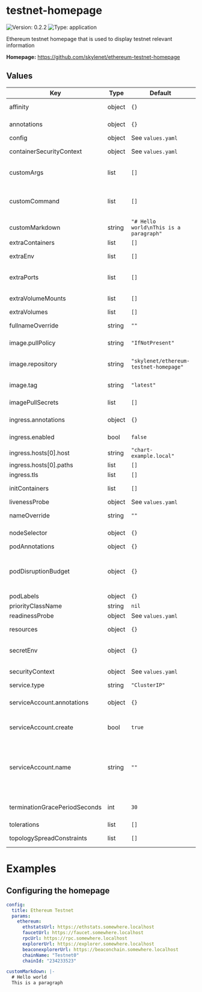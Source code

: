 
# testnet-homepage

![Version: 0.2.2](https://img.shields.io/badge/Version-0.2.2-informational?style=flat-square) ![Type: application](https://img.shields.io/badge/Type-application-informational?style=flat-square)

Ethereum testnet homepage that is used to display testnet relevant information

**Homepage:** <https://github.com/skylenet/ethereum-testnet-homepage>

## Values

| Key | Type | Default | Description |
|-----|------|---------|-------------|
| affinity | object | `{}` | Affinity configuration for pods |
| annotations | object | `{}` | Annotations for the Deployment |
| config | object | See `values.yaml` | Configuration |
| containerSecurityContext | object | See `values.yaml` | The security context for containers |
| customArgs | list | `[]` | Custom args for the testnet-homepage container |
| customCommand | list | `[]` | Command replacement for the testnet-homepage container |
| customMarkdown | string | `"# Hello world\nThis is a paragraph"` |  |
| extraContainers | list | `[]` | Additional containers |
| extraEnv | list | `[]` | Additional env variables |
| extraPorts | list | `[]` | Additional ports. Useful when using extraContainers |
| extraVolumeMounts | list | `[]` | Additional volume mounts |
| extraVolumes | list | `[]` | Additional volumes |
| fullnameOverride | string | `""` | Overrides the chart's computed fullname |
| image.pullPolicy | string | `"IfNotPresent"` | testnet-homepage container pull policy |
| image.repository | string | `"skylenet/ethereum-testnet-homepage"` | testnet-homepage container image repository |
| image.tag | string | `"latest"` | testnet-homepage container image tag |
| imagePullSecrets | list | `[]` | Image pull secrets for Docker images |
| ingress.annotations | object | `{}` | Annotations for Ingress |
| ingress.enabled | bool | `false` | Ingress resource for the HTTP API |
| ingress.hosts[0].host | string | `"chart-example.local"` |  |
| ingress.hosts[0].paths | list | `[]` |  |
| ingress.tls | list | `[]` | Ingress TLS |
| initContainers | list | `[]` | Additional init containers |
| livenessProbe | object | See `values.yaml` | Liveness probe |
| nameOverride | string | `""` | Overrides the chart's name |
| nodeSelector | object | `{}` | Node selector for pods |
| podAnnotations | object | `{}` | Pod annotations |
| podDisruptionBudget | object | `{}` | Define the PodDisruptionBudget spec If not set then a PodDisruptionBudget will not be created |
| podLabels | object | `{}` | Pod labels |
| priorityClassName | string | `nil` | Pod priority class |
| readinessProbe | object | See `values.yaml` | Readiness probe |
| resources | object | `{}` | Resource requests and limits |
| secretEnv | object | `{}` | Secret env variables injected via a created secret |
| securityContext | object | See `values.yaml` | The security context for pods |
| service.type | string | `"ClusterIP"` | Service type |
| serviceAccount.annotations | object | `{}` | Annotations to add to the service account |
| serviceAccount.create | bool | `true` | Specifies whether a service account should be created |
| serviceAccount.name | string | `""` | The name of the service account to use. If not set and create is true, a name is generated using the fullname template |
| terminationGracePeriodSeconds | int | `30` | How long to wait until the pod is forcefully terminated |
| tolerations | list | `[]` | Tolerations for pods |
| topologySpreadConstraints | list | `[]` | Topology Spread Constraints for pods |

# Examples

## Configuring the homepage

```yaml
config:
  title: Ethereum Testnet
  params:
    ethereum:
      ethstatsUrl: https://ethstats.somewhere.localhost
      faucetUrl: https://faucet.somewhere.localhost
      rpcUrl: https://rpc.somewhere.localhost
      explorerUrl: https://explorer.somewhere.localhost
      beaconexplorerUrl: https://beaconchain.somewhere.localhost
      chainName: "Testnet0"
      chainId: "234233523"

customMarkdown: |-
  # Hello world
  This is a paragraph
```
